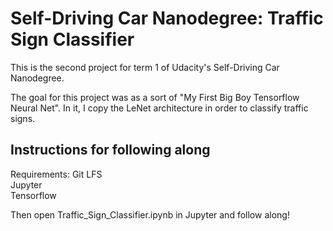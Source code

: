 # Self-Driving Car Nanodegree: Traffic Sign Classifier

This is the second project for term 1 of Udacity's Self-Driving Car Nanodegree.

The goal for this project was as a sort of "My First Big Boy Tensorflow Neural Net". In it, I copy the LeNet architecture in order to classify traffic signs.

## Instructions for following along

Requirements:
Git LFS  
Jupyter  
Tensorflow  

Then open Traffic_Sign_Classifier.ipynb in Jupyter and follow along!
